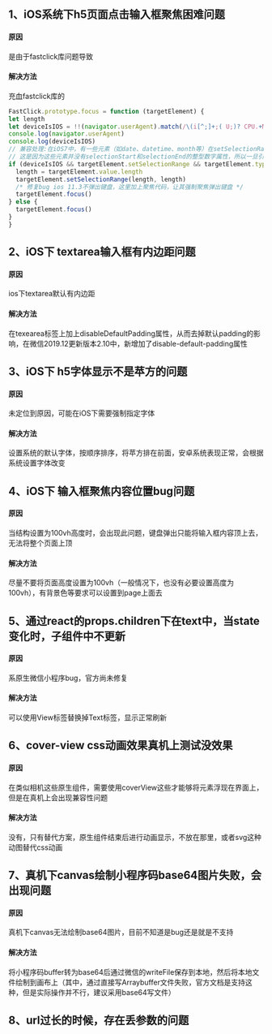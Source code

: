 ## 1、iOS系统下h5页面点击输入框聚焦困难问题
#### 原因
  是由于fastclick库问题导致
#### 解决方法
  充血fastclick库的
  ```javascript
  FastClick.prototype.focus = function (targetElement) {
  let length
  let deviceIsIOS = !!(navigator.userAgent).match(/\(i[^;]+;( U;)? CPU.+Mac OS X/)
  console.log(navigator.userAgent)
  console.log(deviceIsIOS)
  // 兼容处理:在iOS7中，有一些元素（如date、datetime、month等）在setSelectionRange会出现TypeError
  // 这是因为这些元素并没有selectionStart和selectionEnd的整型数字属性，所以一旦引用就会报错，因此排除这些属性才使用setSelectionRange方法
  if (deviceIsIOS && targetElement.setSelectionRange && targetElement.type.indexOf('date') !== 0 && targetElement.type !== 'time' && targetElement.type !== 'month' && targetElement.type !== 'email') {
    length = targetElement.value.length
    targetElement.setSelectionRange(length, length)
    /* 修复bug ios 11.3不弹出键盘，这里加上聚焦代码，让其强制聚焦弹出键盘 */
    targetElement.focus()
  } else {
    targetElement.focus()
  }
}
  ```

## 2、iOS下 textarea输入框有内边距问题
#### 原因
  ios下textarea默认有内边距
#### 解决方法
  在texearea标签上加上disableDefaultPadding属性，从而去掉默认padding的影响，在微信2019.12更新版本2.10中，新增加了disable-default-padding属性

## 3、iOS下 h5字体显示不是苹方的问题
#### 原因
  未定位到原因，可能在iOS下需要强制指定字体
#### 解决方法
  设置系统的默认字体，按顺序排序，将苹方排在前面，安卓系统表现正常，会根据系统设置字体改变

## 4、iOS下 输入框聚焦内容位置bug问题
#### 原因
  当结构设置为100vh高度时，会出现此问题，键盘弹出只能将输入框内容顶上去，无法将整个页面上顶
#### 解决方法
  尽量不要将页面高度设置为100vh（一般情况下，也没有必要设置高度为100vh），有背景色等要求可以设置到page上面去

## 5、通过react的props.children下在text中，当state变化时，子组件中不更新
#### 原因
  系原生微信小程序bug，官方尚未修复
#### 解决方法
  可以使用View标签替换掉Text标签，显示正常刷新

## 6、cover-view css动画效果真机上测试没效果
#### 原因
  在类似相机这些原生组件，需要使用coverView这些才能够将元素浮现在界面上，但是在真机上会出现兼容性问题
#### 解决方法
  没有，只有替代方案，原生组件结束后进行动画显示，不放在那里，或者svg这种动图替代css动画

## 7、真机下canvas绘制小程序码base64图片失败，会出现问题
#### 原因
  真机下canvas无法绘制base64图片，目前不知道是bug还是就是不支持
#### 解决方法
  将小程序码buffer转为base64后通过微信的writeFile保存到本地，然后将本地文件绘制到画布上（其中，通过直接写Arraybuffer文件失败，官方文档是支持这种，但是实际操作并不行，建议采用base64写文件）

## 8、url过长的时候，存在丢参数的问题